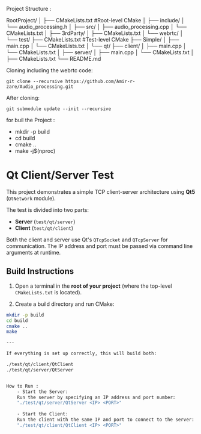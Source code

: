 Project Structure :

RootProject/
│
├── CMakeLists.txt                #Root-level CMake
│
├── include/
│   └── audio_processing.h
│
├── src/
│   ├── audio_processing.cpp
│   └── CMakeLists.txt
│
├── 3rdParty/
│   ├── CMakeLists.txt
│   └── webrtc/
│
└── test/
    ├── CMakeLists.txt            #Test-level CMake
    ├── Simple/
    │   ├── main.cpp
    │   └── CMakeLists.txt
    │
    └── qt/
        ├── client/
        │   ├── main.cpp
        │   └── CMakeLists.txt
        │
        ├── server/
        │   ├── main.cpp
        │   └── CMakeLists.txt
        │
        ├── CMakeLists.txt
        └── README.md



Cloning including the webrtc code:

`git clone --recursive https://github.com/Amir-r-zare/Audio_processing.git`


After cloning:

`git submodule update --init --recursive`


for buil the Project :
-   mkdir -p build
-   cd build
-   cmake ..
-   make -j$(nproc)







# Qt Client/Server Test

This project demonstrates a simple TCP client-server architecture using **Qt5** (`QtNetwork` module).

The test is divided into two parts:

- **Server** (`test/qt/server`)
- **Client** (`test/qt/client`)

Both the client and server use Qt's `QTcpSocket` and `QTcpServer` for communication. 
The IP address and port must be passed via command line arguments at runtime.


## Build Instructions

1. Open a terminal in the **root of your project** (where the top-level `CMakeLists.txt` is located).

2. Create a build directory and run CMake:


```bash
mkdir -p build
cd build
cmake ..
make

---

If everything is set up correctly, this will build both:

./test/qt/client/QtClient
./test/qt/server/QtServer


How to Run :
    - Start the Server:
    Run the server by specifying an IP address and port number:
    "./test/qt/server/QtServer <IP> <PORT>"
    
    - Start the Client:
    Run the client with the same IP and port to connect to the server:
    "./test/qt/client/QtClient <IP> <PORT>"




